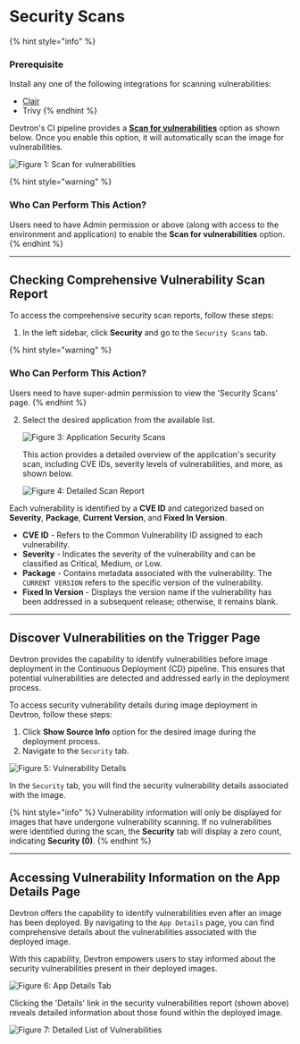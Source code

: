 # Security Scans

{% hint style="info" %}
### Prerequisite

Install any one of the following integrations for scanning vulnerabilities:
* [Clair](../../user-guide/integrations/clair.md)
* Trivy
{% endhint %}

Devtron's CI pipeline provides a [**Scan for vulnerabilities**](../creating-application/workflow/ci-pipeline.md#scan-for-vulnerabilities) option as shown below. Once you enable this option, it will automatically scan the image for vulnerabilities.

![Figure 1: Scan for vulnerabilities](https://devtron-public-asset.s3.us-east-2.amazonaws.com/images/security-features/new/enable-image-scan.jpg)

{% hint style="warning" %}
### Who Can Perform This Action?
Users need to have Admin permission or above (along with access to the environment and application) to enable the **Scan for vulnerabilities** option.
{% endhint %}

---

## Checking Comprehensive Vulnerability Scan Report

To access the comprehensive security scan reports, follow these steps:

1. In the left sidebar, click **Security** and go to the `Security Scans` tab.

{% hint style="warning" %}
### Who Can Perform This Action?
Users need to have super-admin permission to view the 'Security Scans' page.
{% endhint %}

2. Select the desired application from the available list.

    ![Figure 3: Application Security Scans](https://devtron-public-asset.s3.us-east-2.amazonaws.com/images/security-features/new/security-scans.jpg)

    This action provides a detailed overview of the application's security scan, including CVE IDs, severity levels of vulnerabilities, and more, as shown below.

    ![Figure 4: Detailed Scan Report](https://devtron-public-asset.s3.us-east-2.amazonaws.com/images/security-features/new/security-scans-report.jpg)

Each vulnerability is identified by a **CVE ID** and categorized based on **Severity**, **Package**, **Current Version**, and **Fixed In Version**.

* **CVE ID** - Refers to the Common Vulnerability ID assigned to each vulnerability.
* **Severity** - Indicates the severity of the vulnerability and can be classified as Critical, Medium, or Low.
* **Package** - Contains metadata associated with the vulnerability. The `CURRENT VERSION` refers to the specific version of the vulnerability.
* **Fixed In Version** - Displays the version name if the vulnerability has been addressed in a subsequent release; otherwise, it remains blank.

---

## Discover Vulnerabilities on the Trigger Page

Devtron provides the capability to identify vulnerabilities before image deployment in the Continuous Deployment (CD) pipeline. This ensures that potential vulnerabilities are detected and addressed early in the deployment process.

To access security vulnerability details during image deployment in Devtron, follow these steps:

1. Click **Show Source Info** option for the desired image during the deployment process.
2. Navigate to the `Security` tab.

![Figure 5: Vulnerability Details](https://devtron-public-asset.s3.us-east-2.amazonaws.com/images/security-features/new/show-vulnerabilities-before-deployment.jpg)

In the `Security` tab, you will find the security vulnerability details associated with the image. 

{% hint style="info" %}
Vulnerability information will only be displayed for images that have undergone vulnerability scanning. If no vulnerabilities were identified during the scan, the **Security** tab will display a zero count, indicating **Security (0)**.
{% endhint %}

---

## Accessing Vulnerability Information on the App Details Page

Devtron offers the capability to identify vulnerabilities even after an image has been deployed. By navigating to the `App Details` page, you can find comprehensive details about the vulnerabilities associated with the deployed image.

With this capability, Devtron empowers users to stay informed about the security vulnerabilities present in their deployed images.

![Figure 6: App Details Tab](https://devtron-public-asset.s3.us-east-2.amazonaws.com/images/security-features/new/vulnerability-app-details-v2.jpg)

Clicking the 'Details' link in the security vulnerabilities report (shown above) reveals detailed information about those found within the deployed image.

![Figure 7: Detailed List of Vulnerabilities](https://devtron-public-asset.s3.us-east-2.amazonaws.com/images/security-features/new/detailed-vulnerability-app-details-v2.jpg)

